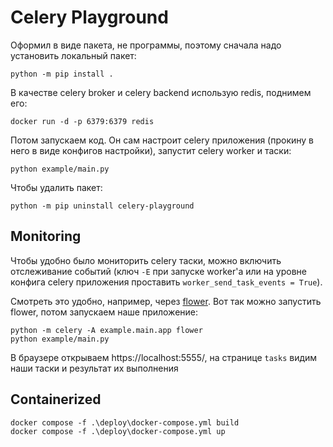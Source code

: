 # Celery Playground

Оформил в виде пакета, не программы, поэтому сначала надо установить локальный пакет:

```
python -m pip install .
```

В качестве celery broker и celery backend использую redis, поднимем его:

```
docker run -d -p 6379:6379 redis
```

Потом запускаем код. Он сам настроит celery приложения (прокину в него в виде конфигов настройки), запустит celery worker и таски:

```
python example/main.py
```

Чтобы удалить пакет:

```
python -m pip uninstall celery-playground
```

## Monitoring

Чтобы удобно было мониторить celery таски, можно включить отслеживание событий (ключ `-E` при запуске worker'а или на уровне конфига celery приложения проставить `worker_send_task_events = True`).

Смотреть это удобно, например, через [flower](https://flower.readthedocs.io/en/latest/install.html#installation). Вот так можно запустить flower, потом запускаем наше приложение:

```
python -m celery -A example.main.app flower
python example/main.py
```

В браузере открываем https://localhost:5555/, на странице `tasks` видим наши таски и результат их выполнения 

## Containerized

```
docker compose -f .\deploy\docker-compose.yml build
docker compose -f .\deploy\docker-compose.yml up
```
